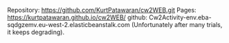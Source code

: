 Repository: https://github.com/KurtPatawaran/cw2WEB.git
Pages: https://kurtpatawaran.github.io/cw2WEB/
github: Cw2Activity-env.eba-sqdgzemv.eu-west-2.elasticbeanstalk.com  (Unfortunately after many trials, it keeps degrading).

